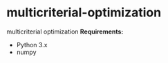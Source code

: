 # multicriterial-optimization
multicriterial optimization
<b>Requirements:</b>
<ul>
  <li>Python 3.x</li>
  <li>numpy</li>
</ul>
